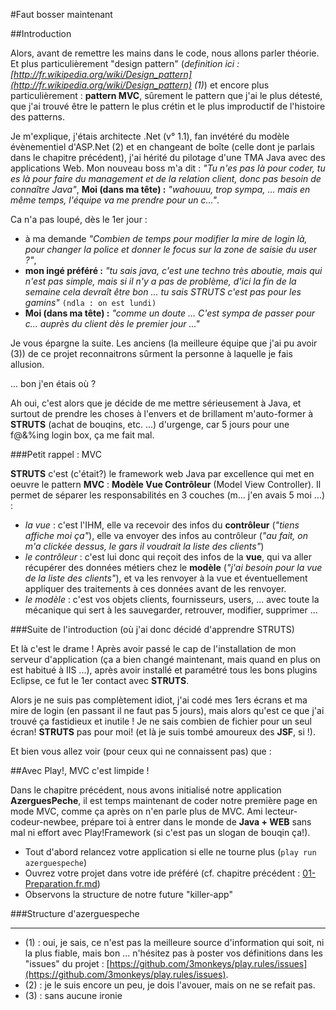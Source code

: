 ﻿#Faut bosser maintenant

##Introduction 

Alors, avant de remettre les mains dans le code, nous allons parler théorie. Et plus particulièrement "design pattern" (*definition ici : [http://fr.wikipedia.org/wiki/Design_pattern](http://fr.wikipedia.org/wiki/Design_pattern) (1)*) et encore plus particulièrement : **pattern MVC**, sûrement le pattern que j'ai le plus détesté, que j'ai trouvé être le pattern le plus crétin et le plus improductif de l'histoire des patterns.

Je m'explique, j'étais architecte .Net (v° 1.1), fan invétéré du modèle évènementiel d'ASP.Net (2) et en changeant de boîte (celle dont je parlais dans le chapitre précédent), j'ai hérité du pilotage d'une TMA Java avec des applications Web. Mon nouveau boss m'a dit : *"Tu n'es pas là pour coder, tu es là pour faire du management et de la relation client, donc pas besoin de connaître Java"*, **Moi (dans ma tête) :** *"wahouuu, trop sympa, ... mais en même temps, l'équipe va me prendre pour un c..."*.

Ca n'a pas loupé, dès le 1er jour :

- à ma demande *"Combien de temps pour modifier la mire de login là, pour changer la police et donner le focus sur la zone de saisie du user ?"*, 
- **mon ingé préféré :** *"tu sais java, c'est une techno très aboutie, mais qui n'est pas simple, mais si il n'y a pas de problème, d'ici la fin de la semaine cela devraît être bon ... tu sais STRUTS c'est pas pour les gamins"* `(ndla : on est lundi)` 
- **Moi (dans ma tête) :** *"comme un doute ... C'est sympa de passer pour c... auprès du client dès le premier jour ..."*

Je vous épargne la suite. Les anciens (la meilleure équipe que j'ai pu avoir (3)) de ce projet reconnaitrons sûrment la personne à laquelle je fais allusion.

... bon j'en étais où ?

Ah oui, c'est alors que je décide de me mettre sérieusement à Java, et surtout de prendre les choses à l'envers et de brillament m'auto-former à **STRUTS** (achat de bouqins, etc. ...) d'urgenge, car 5 jours pour une f@&%ing login box, ça me fait mal.

###Petit rappel : MVC

**STRUTS** c'est (c'était?) le framework web Java par excellence qui met en oeuvre le pattern **MVC** : **Modèle Vue Contrôleur** (Model View Controller). Il permet de séparer les responsabilités en 3 couches (m... j'en avais 5 moi ...) :

- *la vue* : c'est l'IHM, elle va recevoir des infos du **contrôleur** (*"tiens affiche moi ça"*), elle va envoyer des infos au contrôleur (*"au fait, on m'a clickée dessus, le gars il voudrait la liste des clients"*)
- *le contrôleur* : c'est lui donc qui reçoit des infos de la **vue**, qui va aller récupérer des données métiers chez le **modèle** (*"j'ai besoin pour la vue de la liste des clients"*), et va les renvoyer à la vue et éventuellement appliquer des traitements à ces données avant de les renvoyer.
- *le modèle* : c'est vos objets clients, fournisseurs, users, ... avec toute la mécanique qui sert à les sauvegarder, retrouver, modifier, supprimer ...

###Suite de l'introduction (où j'ai donc décidé d'apprendre STRUTS)

Et là c'est le drame ! Après avoir passé le cap de l'installation de mon serveur d'application (ça a bien changé maintenant, mais quand en plus on est habitué à IIS ...), après avoir installé et paramétré tous les bons plugins Eclipse, ce fut le 1er contact avec **STRUTS**.

Alors je ne suis pas complètement idiot, j'ai codé mes 1ers écrans et ma mire de login (en passant il ne faut pas 5 jours), mais alors qu'est ce que j'ai trouvé ça fastidieux et inutile ! Je ne sais combien de fichier pour un seul écran! **STRUTS** pas pour moi! (et là je suis tombé amoureux des **JSF**, si !).

Et bien vous allez voir (pour ceux qui ne connaissent pas) que :

##Avec Play!, MVC c'est limpide !

Dans le chapitre précédent, nous avons initialisé notre application **AzerguesPeche**, il est temps maintenant de coder notre première page en mode MVC, comme ça après on n'en parle plus de MVC. Ami lecteur-codeur-newbee, prépare toi à entrer dans le monde de **Java + WEB** sans mal ni effort avec Play!Framework (si c'est pas un slogan de bouqin ça!).

- Tout d'abord relancez votre application si elle ne tourne plus (`play run azerguespeche`)
- Ouvrez votre projet dans votre ide préféré (cf. chapitre précédent : [01-Preparation.fr.md](01-Preparation.fr.md))
- Observons la structure de notre future "killer-app"

###Structure d'azerguespeche




<HR>
	
- (1) : oui, je sais, ce n'est pas la meilleure source d'information qui soit, ni la plus fiable, mais bon ... n'hésitez pas à poster vos définitions dans les "issues" du projet : [https://github.com/3monkeys/play.rules/issues](https://github.com/3monkeys/play.rules/issues).
- (2) : je le suis encore un peu, je dois l'avouer, mais on ne se refait pas.
- (3) : sans aucune ironie